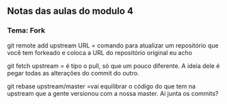 ## Notas das aulas do modulo 4

### Tema: Fork

git remote add upstream URL = comando para atualizar um repositório que você tem forkeado e coloca a URL do repositório original eu acho

git fetch upstream = é tipo o pull, só que um pouco diferente. A ideia dele é pegar todas as alterações do commit do outro.

git rebase upstream/master =vai equilibrar o código do que tem na upstream que a gente versionou com a nossa master. Ai junta os commits?
